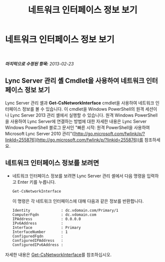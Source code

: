 ﻿---
title: 네트워크 인터페이스 정보 보기
TOCTitle: 네트워크 인터페이스 정보 보기
ms:assetid: e7dbb1ec-62b3-48be-a419-c493df5740e6
ms:mtpsurl: https://technet.microsoft.com/ko-kr/library/JJ721916(v=OCS.15)
ms:contentKeyID: 49886029
ms.date: 08/24/2015
mtps_version: v=OCS.15
ms.translationtype: HT
---

# 네트워크 인터페이스 정보 보기

 

_**마지막으로 수정된 항목:** 2013-02-23_

## Lync Server 관리 셸 Cmdlet을 사용하여 네트워크 인터페이스 정보 보기

Lync Server 관리 셸과 **Get-CsNetworkInterface** cmdlet을 사용하여 네트워크 인터페이스 정보를 볼 수 있습니다. 이 cmdlet을 Windows PowerShell의 원격 세션이나 Lync Server 2013 관리 셸에서 실행할 수 있습니다. 원격 Windows PowerShell을 사용하여 Lync Server에 연결하는 방법에 대한 자세한 내용은 Lync Server Windows PowerShell 블로그 문서인 "빠른 시작: 원격 PowerShell을 사용하여 Microsoft Lync Server 2010 관리"([http://go.microsoft.com/fwlink/p/?linkId=255876](http://go.microsoft.com/fwlink/p/?linkid=255876))를 참조하세요.

## 네트워크 인터페이스 정보를 보려면

  - 네트워크 인터페이스 정보를 보려면 Lync Server 관리 셸에서 다음 명령을 입력하고 Enter 키를 누릅니다.
    
        Get-CsNetworkInterface
    
    이 명령은 각 네트워크 인터페이스에 대해 다음과 같은 정보를 반환합니다.
    
        Identity              : dc.vdomain.com/Primary/1
        ComputerFqdn          : dc.vdomain.com
        IPAddress             : 0.0.0.0
        IPv6Address           :
        Interface             : Primary
        InterfaceNumber       : 1
        ConfiguredFqdn        :
        ConfiguredIPAddress   :
        ConfiguredIPv6Address :

자세한 내용은 [Get-CsNetworkInterface](get-csnetworkinterface.md)를 참조하십시오.

